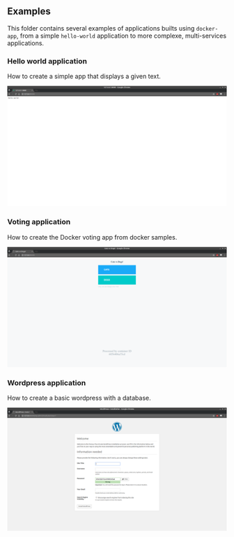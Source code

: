 ## Examples

This folder contains several examples of applications builts using `docker-app`, from a simple `hello-world` application to more complexe, multi-services applications.

### Hello world application

How to create a simple app that displays a given text.

![Hello world app screenshot](/examples/.resources/hello-world.png "Hello world app screenshot")

### Voting application

How to create the Docker voting app from docker samples.

![Voting app screenshot](/examples/.resources/cats-or-dogs.png "Voting app screenshot")

### Wordpress application

How to create a basic wordpress with a database.

![Wordpress app screenshot](/examples/.resources/wordpress.png "Wordpress app screenshot")
